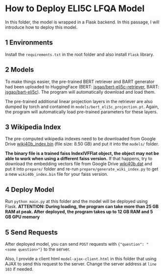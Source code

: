 # How to Deploy ELI5C LFQA Model

In this folder, the model is wrapped in a Flask backend. In this passage, I will introduce how to deploy this model.

## 1 Environments

Install the `requirements.txt` in the root folder and also install `Flask` library.

## 2 Models

To make things easier, the pre-trained BERT retriever and BART generator had been uploaded to HuggingFace (BERT: [jsgao/bert-eli5c-retriever](https://huggingface.co/jsgao/bert-eli5c-retriever), BART: [jsgao/bart-eli5c](https://huggingface.co/jsgao/bart-eli5c)). The program will automatically download and load them.

The pre-trained additional linear projection layers in the retriever are also dumped by torch and contained in `models/bert_eli5c_projection.pt`. Again, the program will automatically load pre-trained parameters for these layers.

## 3 Wikipedia Index

The pre-computed wikipedia indexes need to be downloaded from Google Drive [wiki40b_index.bin](https://drive.google.com/file/d/1-ik5uQkyYjbgytgFrKLTbK7Idcwo49Cl/view?usp=sharing) (file size: 8.50 GB) and put it into the `models/` folder.

**The binary file is a trained faiss IndexIVFFlat object, the object may not be able to work when using a different faiss version.** If that happens, try to download the embedding vectors file from Google Drive [wiki40b.dat](https://drive.google.com/file/d/1ywlO_3x3RcYwO6kdwWHICyxXjZM6s9x2/view?usp=sharing) and put it into `prepare/` folder and re-run `prepare/generate_wiki_index.py` to get a new `wiki40b_index.bin` file for your faiss version.

## 4 Deploy Model

Run `python main.py` at this folder and the model will be deployed using Flask. **ATTENTION: During loading, the program can take more than 25 GB RAM at peak. After deployed, the program takes up to 12 GB RAM and 5 GB GPU memory** 

## 5 Send Requests

After deployed model, you can send `POST` requests with `{"question": "<some question>"}` to the server. 

Also, I provide a client html `model-ajax-client.html` in this folder that using AJAX to send this request to the server. Change the server address at `line 103` if needed.